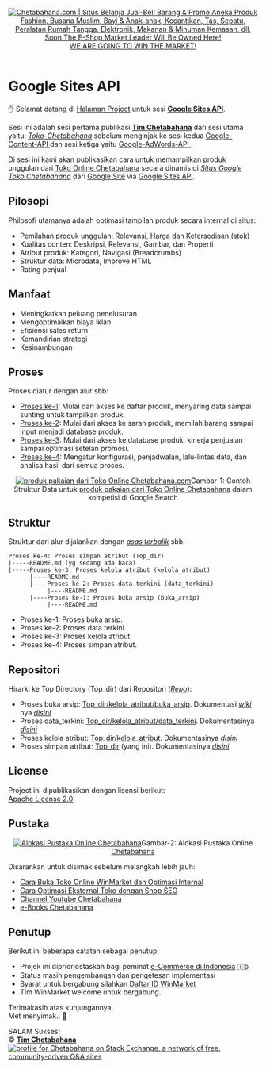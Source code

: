 <p align="center"> 
<a href="https://github.com/MarketLeader/Toko-Chetabahana">
<img src="https://chetabahana.files.wordpress.com/2018/04/logoweb.png" alt="Chetabahana.com | Situs Belanja Jual-Beli Barang & Promo Aneka Produk Fashion, Busana Muslim, Bayi & Anak-anak, Kecantikan, Tas, Sepatu, Peralatan Rumah Tangga, Elektronik, Makanan & Minuman Kemasan, dll. Soon The E-Shop Market Leader Will Be Owned Here!"><br />
WE ARE GOING TO WIN THE MARKET!
</a><br /><br />
</p>


# Google Sites API
:hand: Selamat datang di [Halaman Project](https://github.com/MarketLeader) untuk sesi [**Google Sites API**](https://github.com/MarketLeader/Google-Sites-API).

Sesi ini adalah sesi pertama publikasi [**Tim Chetabahana**](https://github.com/chetabahana) dari sesi utama yaitu: [_Toko-Chetabahana_](https://github.com/MarketLeader/Toko-Chetabahana) sebelum menginjak ke sesi kedua [ Google-Content-API ](https://github.com/MarketLeader/Google-Content-API) dan sesi ketiga  yaitu [ Google-AdWords-API ](https://github.com/MarketLeader/Google-AdWords-API).

Di sesi ini kami akan publikasikan cara untuk memampilkan produk unggulan dari [Toko Online Chetabahana](https://chetabahana.com/)  secara dinamis di [_Situs Google Toko Chetabahana_](http://toko.chetabahana.com/) dari [Google Site](http://sites.google.com/) via [Google Sites API](https://developers.google.com/google-apps/sites/docs/developers_guide).

## Pilosopi
Philosofi utamanya adalah optimasi tampilan produk secara internal di situs:
- Pemilahan produk unggulan: Relevansi, Harga dan Ketersediaan (stok)
- Kualitas conten: Deskripsi, Relevansi, Gambar, dan Properti
- Atribut produk: Kategori, Navigasi (Breadcrumbs)
- Struktur data: Microdata, Improve HTML
- Rating penjual

## Manfaat
- Meningkatkan peluang penelusuran
- Mengoptimalkan biaya iklan
- Efisiensi sales return
- Kemandirian strategi
- Kesinambungan

## Proses
Proses diatur dengan alur sbb:
- [Proses ke-1](https://github.com/MarketLeader/Google-Sites-API#google-sites-api): Mulai dari akses ke daftar produk, menyaring data sampai sunting untuk tampilkan produk.
- [Proses ke-2](https://github.com/MarketLeader/Google-Content-API#google-content-api): Mulai dari akses ke saran produk, memilah barang sampai input menjadi database produk.
- [Proses ke-3](https://github.com/MarketLeader/Google-AdWords-API#google-adwords-api): Mulai dari akses ke database produk, kinerja penjualan sampai optimasi setelan promosi.
- [Proses ke-4](#proses): Mengatur konfigurasi, penjadwalan, lalu-lintas data, dan analisa hasil dari semua proses.
<p align="center"> 
<a href="https://chetabahana.com/product?l=60&o=produk&group=389"><img src="https://user-images.githubusercontent.com/36441664/39101424-8c18e932-46c3-11e8-9eb7-cb5fcaac9540.png" alt="produk pakaian dari Toko Online Chetabahana.com"></a>Gambar-1: Contoh Struktur Data untuk <a href="https://chetabahana.com/product?l=60&o=produk&group=389">produk pakaian dari Toko Online Chetabahana</a> dalam kompetisi di Google Search
</p>

## Struktur
Struktur dari alur dijalankan dengan [_asas terbalik_](https://en.wikipedia.org/wiki/Algorithm) sbb:
```
Proses ke-4: Proses simpan atribut (Top_dir)
|-----README.md (yg sedang ada baca)
|-----Proses ke-3: Proses kelola atribut (kelola_atribut)
      |----README.md
      |----Proses ke-2: Proses data terkini (data_terkini)
           |----README.md
      |----Proses ke-1: Proses buka arsip (buka_arsip)
           |----README.md
```
- Proses ke-1: Proses buka arsip.
- Proses ke-2: Proses data terkini. 
- Proses ke-3: Proses kelola atribut.
- Proses ke-4: Proses simpan atribut.

## Repositori
Hirarki ke Top Directory (Top_dir) dari Repositori ([_Repo_](https://help.github.com/articles/create-a-repo/)):
- Proses buka arsip: [Top_dir/kelola_atribut/buka_arsip](https://github.com/MarketLeader/Google-Sites-API/tree/master/kelola_atribut/buka_arsip). Dokumentasi [_wiki_](https://help.github.com/articles/about-github-wikis/) nya [_disini_](https://github.com/MarketLeader/Google-Sites-API/wiki)
- Proses data_terkini: [Top_dir/kelola_atribut/data_terkini](https://github.com/MarketLeader/Google-Sites-API/tree/master/kelola_atribut/data_terkini). Dokumentasinya [_disini_](https://github.com/MarketLeader/Google-Sites-API/wiki)
- Proses kelola atribut: [Top_dir/kelola_atribut](https://github.com/MarketLeader/Google-Sites-API/tree/master/kelola_atribut). Dokumentasinya [_disini_](https://github.com/MarketLeader/Google-Sites-API/wiki)
- Proses simpan atribut: [Top_dir](https://github.com/MarketLeader/Google-Sites-API) (yang ini). Dokumentasinya [_disini_](https://github.com/MarketLeader/Google-Sites-API/wiki)

## License
Project ini dipublikasikan dengan lisensi berikut:  
[Apache License 2.0](https://github.com/MarketLeader/Toko-Chetabahana/blob/master/LICENSE)

## Pustaka
<p align="center"> 
<a href="https://chetabahana.com/#after_header1_3"><img src="https://user-images.githubusercontent.com/36441664/38942532-44c87736-4359-11e8-9ad4-56f7d2b68ced.png" alt="Alokasi Pustaka Online Chetabahana"></a>Gambar-2: Alokasi Pustaka Online <a href=https://chetabahana.com>Chetabahana</a>
</p>

Disarankan untuk disimak sebelum melangkah lebih jauh:  
- [Cara Buka Toko Online WinMarket dan Optimasi Internal](https://chetabahana.blogspot.com/)
- [Cara Optimasi Eksternal Toko dengan Shop SEO](https://chetabahana.wordpress.com/)
- [Channel Youtube Chetabahana](https://www.youtube.com/channel/UCZlPku9beXzdROCknYLuRNg?view_as=subscriber)
- [e-Books Chetabahana](https://www.scribd.com/user/401259110/Chetabahana)

## Penutup
Berikut ini beberapa catatan sebagai penutup:  
- Projek ini diprioriostaskan bagi peminat [e-Commerce di Indonesia](https://www.youtube.com/watch?v=dd__L8Jh2c4&t=25s) 🇮🇩
- Status masih pengembangan dan pengetesan implementasi
- Syarat untuk bergabung silahkan [Daftar ID WinMarket](https://www.winmarket.id/?b=01647234)
- Tim WinMarket welcome untuk bergabung.

Terimakasih atas kunjungannya.  
Met menyimak.. :pray:  

SALAM Sukses!  
:copyright: [**Tim Chetabahana**](https://github.com/chetabahana)  
[![profile for Chetabahana on Stack Exchange, a network of free, community-driven Q&amp;A sites](https://stackexchange.com/users/flair/5054985.png)](https://stackoverflow.com/users/4058484/chetabahana?tab=profile)   
